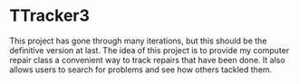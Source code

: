 TTracker3
=========
This project has gone through many iterations, but this should be the definitive version at last. The idea of this project is to provide my computer repair class a convenient way to track repairs that have been done. It also allows users to search for problems and see how others tackled them.
